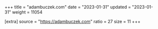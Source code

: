+++
title = "adambuczek.com"
date = "2023-01-31"
updated = "2023-01-31"
weight = 11054

[extra]
source = "https://adambuczek.com"
ratio = 27
size = 11
+++
